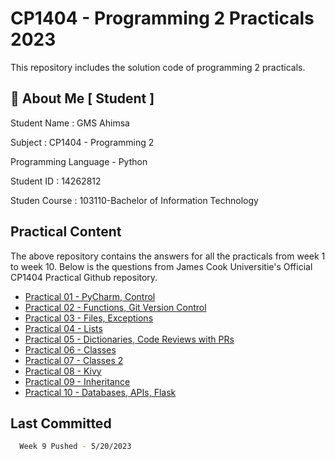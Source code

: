 
# CP1404 -  Programming 2 Practicals 2023

This repository includes the solution code of programming 2 practicals.


## 🚀 About Me [ Student ]

Student Name : GMS Ahimsa 

Subject : CP1404 -  Programming 2

Programming Language - Python

Student ID : 14262812

Studen Course : 103110-Bachelor of Information Technology

## Practical Content

The above repository contains the answers for all the practicals from week 1 to week 10. Below is the questions from James Cook Universitie's Official CP1404 Practical Github repository.

* [Practical 01 - PyCharm, Control](https://github.com/CP1404/Practicals/tree/master/prac_01)
* [Practical 02 - Functions, Git Version Control](https://github.com/CP1404/Practicals/tree/master/prac_02)
* [Practical 03 - Files, Exceptions](https://github.com/CP1404/Practicals/tree/master/prac_03)
* [Practical 04 - Lists](https://github.com/CP1404/Practicals/tree/master/prac_04)
* [Practical 05 - Dictionaries, Code Reviews with PRs](https://github.com/CP1404/Practicals/tree/master/prac_05)
* [Practical 06 - Classes](https://github.com/CP1404/Practicals/tree/master/prac_06)
* [Practical 07 - Classes 2](https://github.com/CP1404/Practicals/tree/master/prac_07)
* [Practical 08 - Kivy](https://github.com/CP1404/Practicals/tree/master/prac_08)
* [Practical 09 - Inheritance](https://github.com/CP1404/Practicals/tree/master/prac_09)
* [Practical 10 - Databases, APIs, Flask](https://github.com/CP1404/Practicals/tree/master/prac_10)


## Last Committed

```bash
  Week 9 Pushed - 5/20/2023 
```

